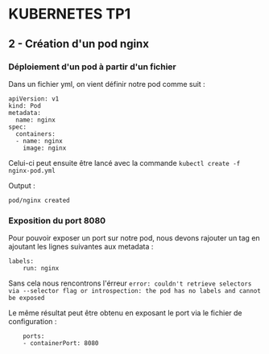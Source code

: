 # KUBERNETES TP1
## 2 - Création d'un pod nginx
### Déploiement d'un pod à partir d'un fichier

Dans un fichier yml, on vient définir notre pod comme suit :

```
apiVersion: v1
kind: Pod
metadata:
  name: nginx
spec:
  containers:
  - name: nginx
    image: nginx
```
Celui-ci peut ensuite être lancé avec la commande `kubectl create -f nginx-pod.yml`

Output :
```
pod/nginx created
```
### Exposition du port 8080

Pour pouvoir exposer un port sur notre pod, nous devons rajouter un tag en ajoutant les lignes suivantes aux metadata :

```  
labels:
    run: nginx
```

Sans cela nous rencontrons l'érreur `error: couldn't retrieve selectors via --selector flag or introspection: the pod has no labels and cannot be exposed`

Le même résultat peut être obtenu en exposant le port via le fichier de configuration :

```
    ports:
    - containerPort: 8080
```